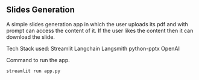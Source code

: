 ## Slides Generation

A simple slides generation app in which the user uploads its pdf and with prompt can access the content of it.
If the user likes the content then it can download the slide.

Tech Stack used:
Streamlit
Langchain
Langsmith
python-pptx
OpenAI

Command to run the app.

```bash
streamlit run app.py
```
